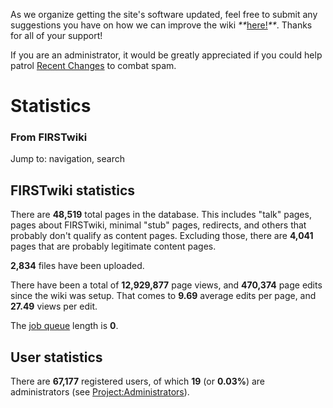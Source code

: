 As we organize getting the site's software updated, feel free to submit any
suggestions you have on how we can improve the wiki
_**_[here!](/index.php/User:Hallry/Suggestions "User:Hallry/Suggestions"
)_**_. Thanks for all of your support!

If you are an administrator, it would be greatly appreciated if you could help
patrol [Recent Changes](/index.php/Special:Recentchanges
"Special:Recentchanges" ) to combat spam.

# Statistics

### From FIRSTwiki

Jump to: navigation, search

## FIRSTwiki statistics

There are **48,519** total pages in the database. This includes "talk" pages,
pages about FIRSTwiki, minimal "stub" pages, redirects, and others that
probably don't qualify as content pages. Excluding those, there are **4,041**
pages that are probably legitimate content pages.

**2,834** files have been uploaded. 

There have been a total of **12,929,877** page views, and **470,374** page
edits since the wiki was setup. That comes to **9.69** average edits per page,
and **27.49** views per edit.

The [job queue](http://meta.wikimedia.org/wiki/Help:Job_queue
"http://meta.wikimedia.org/wiki/Help:Job_queue" ) length is **0**.

## User statistics

There are **67,177** registered users, of which **19** (or **0.03%**) are
administrators (see
[Project:Administrators](/index.php/FIRSTwiki:Administrators
"FIRSTwiki:Administrators" )).

